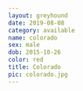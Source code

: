 ```yaml
---
layout: greyhound
date: 2019-08-08
category: available
name: colorado
sex: male
dob: 2015-10-26
color: red
title: Colorado
pic: colorado.jpg
---
```


